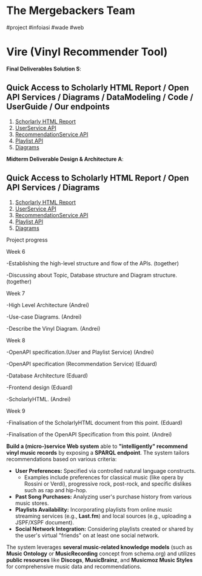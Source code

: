 # The Mergebackers Team
#project #infoiasi #wade #web
# Vire (Vinyl Recommender Tool) 

**Final Deliverables Solution S**:

## Quick Access to Scholarly HTML Report / Open API Services / Diagrams / DataModeling / Code / UserGuide / Our endpoints

1. [Schorlarly HTML Report](https://htmlpreview.github.io/?https://github.com/andreiprepelita/VireWade/blob/main/Final%20Deliverables%20Solution%20S/Scholarly%20HTML%20technical%20report/Vire%20Scholarly%20HTML%20technical%20report.html#playlist_based_recommendation)
2. [UserService API](https://htmlpreview.github.io/?https://github.com/andreiprepelita/VireWade/blob/main/Midterm%20Deliverable%20Design%20%26%20Architecture%20A/Open%20API%20SPECIFICATION/User%20Service%20-%20Open%20API/index.html)
3. [RecommendationService API](https://htmlpreview.github.io/?https://github.com/andreiprepelita/VireWade/blob/main/Midterm%20Deliverable%20Design%20%26%20Architecture%20A/Open%20API%20SPECIFICATION/Recommendation%20Service%20-%20Open%20API/index.html)
4. [Playlist API](https://htmlpreview.github.io/?https://github.com/andreiprepelita/VireWade/blob/main/Midterm%20Deliverable%20Design%20%26%20Architecture%20A/Open%20API%20SPECIFICATION/Playlist%20Service%20-%20Open%20API/index.html)
5. [Diagrams](https://github.com/andreiprepelita/VireWade/tree/main/Final%20Deliverables%20Solution%20S/Diagrams)

 

**Midterm Deliverable Design & Architecture A**:

## Quick Access to Scholarly HTML Report / Open API Services / Diagrams
1. [Schorlarly HTML Report](https://andreiprepelita.github.io/Tehnical-Report-Vire-Midterm-evaluation/)
2. [UserService API](https://htmlpreview.github.io/?https://github.com/andreiprepelita/VireWade/blob/main/Midterm%20Deliverable%20Design%20%26%20Architecture%20A/Open%20API%20SPECIFICATION/User%20Service%20-%20Open%20API/index.html)
3. [RecommendationService API](https://htmlpreview.github.io/?https://github.com/andreiprepelita/VireWade/blob/main/Midterm%20Deliverable%20Design%20%26%20Architecture%20A/Open%20API%20SPECIFICATION/Recommendation%20Service%20-%20Open%20API/index.html)
4. [Playlist API](https://htmlpreview.github.io/?https://github.com/andreiprepelita/VireWade/blob/main/Midterm%20Deliverable%20Design%20%26%20Architecture%20A/Open%20API%20SPECIFICATION/Playlist%20Service%20-%20Open%20API/index.html)
5. [Diagrams](https://github.com/andreiprepelita/VireWade/tree/main/Midterm%20Deliverable%20Design%20%26%20Architecture%20A/Diagrams)

Project progress

Week 6

-Establishing the high-level structure and flow of the APIs. (together)

-Discussing about Topic, Database structure and Diagram structure. (together)

Week 7

-High Level Architecture (Andrei)

-Use-case Diagrams. (Andrei)

-Describe the Vinyl Diagram. (Andrei)

Week 8

-OpenAPI specification.(User and Playlist Service) (Andrei)

-OpenAPI specification (Recommendation Service) (Eduard)

-Database Architecture (Eduard)

-Frontend design (Eduard)

-ScholarlyHTML. (Andrei)

Week 9

-Finalisation of the ScholarlyHTML document from this point. (Eduard)

-Finalisation of the OpenAPI Specification from this point. (Andrei)

**Build a (micro-)service Web system** able to **"intelligently" recommend vinyl music records** by exposing a **SPARQL endpoint**. The system tailors recommendations based on various criteria:

- **User Preferences:** Specified via controlled natural language constructs. 
  - Examples include preferences for classical music (like opera by Rossini or Verdi), progressive rock, post-rock, and specific dislikes such as rap and hip-hop.
- **Past Song Purchases:** Analyzing user's purchase history from various music stores.
- **Playlists Availability:** Incorporating playlists from online music streaming services (e.g., **Last.fm**) and local sources (e.g., uploading a JSPF/XSPF document).
- **Social Network Integration:** Considering playlists created or shared by the user's virtual "friends" on at least one social network.

The system leverages **several music-related knowledge models** (such as **Music Ontology** or **MusicRecording** concept from schema.org) and utilizes **public resources** like **Discogs**, **MusicBrainz**, and **Musicmoz Music Styles** for comprehensive music data and recommendations.

